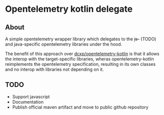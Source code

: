 # Opentelemetry kotlin delegate

## About

A simple opentelemetry wrapper library which delegates to the ~~js-~~ (TODO) and java-specific opentelemetry libraries under the hood.

The benefit of this approach over [dcxp/opentelemetry-kotlin](https://github.com/dcxp/opentelemetry-kotlin) is that it allows the interop with the target-specific libraries, wheras opentelemetry-kotlin reimplements the opentelemetry specification, resulting in its own classes and no interop with libraries not depending on it.

## TODO

- Support javascript
- Documentation
- Publish official maven artifact and move to public github repository
